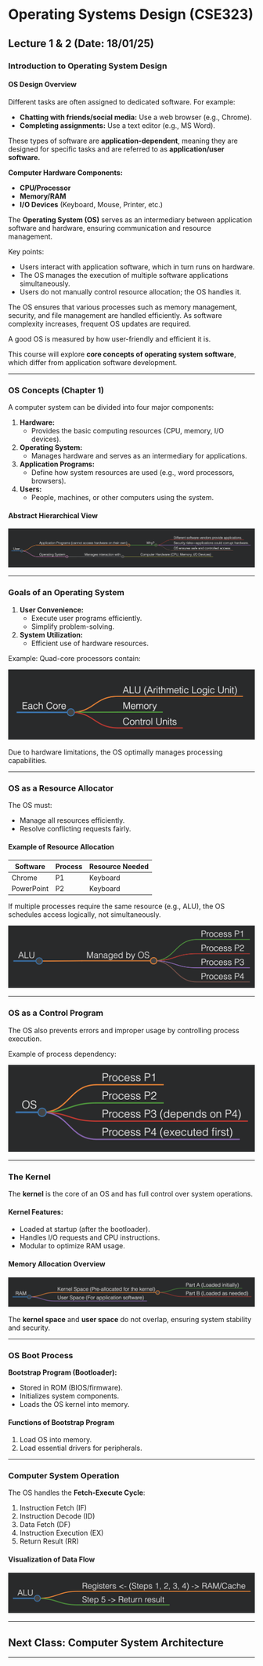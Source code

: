 # Operating Systems Design (CSE323)

## Lecture 1 & 2 (Date: 18/01/25)

### Introduction to Operating System Design

#### OS Design Overview

Different tasks are often assigned to dedicated software. For example:
- **Chatting with friends/social media:** Use a web browser (e.g., Chrome).
- **Completing assignments:** Use a text editor (e.g., MS Word).

These types of software are **application-dependent**, meaning they are designed for specific tasks and are referred to as **application/user software.**

**Computer Hardware Components:**
- **CPU/Processor**
- **Memory/RAM**
- **I/O Devices** (Keyboard, Mouse, Printer, etc.)

The **Operating System (OS)** serves as an intermediary between application software and hardware, ensuring communication and resource management.

Key points:
- Users interact with application software, which in turn runs on hardware.
- The OS manages the execution of multiple software applications simultaneously.
- Users do not manually control resource allocation; the OS handles it.

The OS ensures that various processes such as memory management, security, and file management are handled efficiently. As software complexity increases, frequent OS updates are required.

A good OS is measured by how user-friendly and efficient it is.

This course will explore **core concepts of operating system software**, which differ from application software development.

---

### OS Concepts (Chapter 1)

A computer system can be divided into four major components:

1. **Hardware:**
   - Provides the basic computing resources (CPU, memory, I/O devices).
2. **Operating System:**
   - Manages hardware and serves as an intermediary for applications.
3. **Application Programs:**
   - Define how system resources are used (e.g., word processors, browsers).
4. **Users:**
   - People, machines, or other computers using the system.


#### Abstract Hierarchical View

<img src="./a.png">

---

### Goals of an Operating System

1. **User Convenience:**
   - Execute user programs efficiently.
   - Simplify problem-solving.
2. **System Utilization:**
   - Efficient use of hardware resources.

Example: Quad-core processors contain:

<img src="./b.png">

Due to hardware limitations, the OS optimally manages processing capabilities.

---

### OS as a Resource Allocator

The OS must:
- Manage all resources efficiently.
- Resolve conflicting requests fairly.

#### Example of Resource Allocation
| Software     | Process | Resource Needed |
|--------------|---------|-----------------|
| Chrome       | P1      | Keyboard         |
| PowerPoint   | P2      | Keyboard         |

If multiple processes require the same resource (e.g., ALU), the OS schedules access logically, not simultaneously.

<img src="./c.png">

---

### OS as a Control Program

The OS also prevents errors and improper usage by controlling process execution.

Example of process dependency:

<img src="./d.png">

---

### The Kernel

The **kernel** is the core of an OS and has full control over system operations.

#### Kernel Features:
- Loaded at startup (after the bootloader).
- Handles I/O requests and CPU instructions.
- Modular to optimize RAM usage.

#### Memory Allocation Overview

<img src="./e.png">

The **kernel space** and **user space** do not overlap, ensuring system stability and security.

---

### OS Boot Process

**Bootstrap Program (Bootloader):**
- Stored in ROM (BIOS/firmware).
- Initializes system components.
- Loads the OS kernel into memory.

#### Functions of Bootstrap Program
1. Load OS into memory.
2. Load essential drivers for peripherals.

---

### Computer System Operation

The OS handles the **Fetch-Execute Cycle**:

1. Instruction Fetch (IF)
2. Instruction Decode (ID)
3. Data Fetch (DF)
4. Instruction Execution (EX)
5. Return Result (RR)

#### Visualization of Data Flow

<img src="./f.png">

---

## Next Class: Computer System Architecture

---